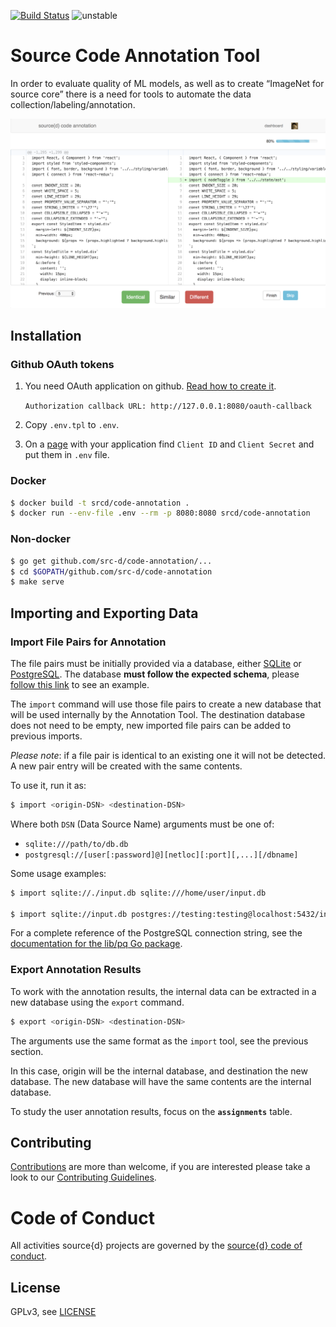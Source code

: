 [![Build Status](https://travis-ci.org/src-d/code-annotation.svg)](https://travis-ci.org/src-d/code-annotation)
![unstable](https://svg-badge.appspot.com/badge/stability/unstable?a)

# Source Code Annotation Tool

In order to evaluate quality of ML models, as well as to create “ImageNet for source core” there is a need for tools to automate the data collection/labeling/annotation.

![Screenshot](.github/screenshot.png?raw=true)

## Installation

### Github OAuth tokens

1. You need OAuth application on github. [Read how to create it](https://developer.github.com/apps/building-oauth-apps/creating-an-oauth-app/).

    `Authorization callback URL: http://127.0.0.1:8080/oauth-callback`

2. Copy `.env.tpl` to `.env`.

3. On a [page](https://github.com/settings/developers) with your application find `Client ID` and `Client Secret` and put them in `.env` file.

### Docker

```bash
$ docker build -t srcd/code-annotation .
$ docker run --env-file .env --rm -p 8080:8080 srcd/code-annotation
```

### Non-docker

```bash
$ go get github.com/src-d/code-annotation/...
$ cd $GOPATH/github.com/src-d/code-annotation
$ make serve
```

## Importing and Exporting Data

### Import File Pairs for Annotation

The file pairs must be initially provided via a database, either [SQLite](https://sqlite.org/) or [PostgreSQL](https://www.postgresql.org/). The database **must follow the expected schema**, please [follow this link](./cli/examples/import/example.sql) to see an example.

The `import` command will use those file pairs to create a new database that will be used internally by the Annotation Tool. The destination database does not need to be empty, new imported file pairs can
be added to previous imports.

_Please note_: if a file pair is identical to an existing one it will not be detected. A new pair entry will be created with the same contents.

To use it, run it as:

```bash
$ import <origin-DSN> <destination-DSN>
```

Where both `DSN` (Data Source Name) arguments must be one of:

* `sqlite:///path/to/db.db`
* `postgresql://[user[:password]@][netloc][:port][,...][/dbname]`

Some usage examples:

```bash
$ import sqlite://./input.db sqlite:///home/user/input.db

$ import sqlite://input.db postgres://testing:testing@localhost:5432/input?sslmode=disable
```

For a complete reference of the PostgreSQL connection string, see the [documentation for the lib/pq Go package](https://godoc.org/github.com/lib/pq#hdr-Connection_String_Parameters).

### Export Annotation Results

To work with the annotation results, the internal data can be extracted in a new database using the `export` command.

```bash
$ export <origin-DSN> <destination-DSN>
```

The arguments use the same format as the `import` tool, see the previous section.

In this case, origin will be the internal database, and destination the new database. The new database will have the same contents are the internal database.

To study the user annotation results, focus on the **`assignments`** table.

## Contributing

[Contributions](https://github.com/src-d/code-annotation/issues) are more than welcome, if you are interested please take a look to
our [Contributing Guidelines](CONTRIBUTING.md).

# Code of Conduct

All activities source{d} projects are governed by the [source{d} code of conduct](CODE_OF_CONDUCT.md).

## License

GPLv3, see [LICENSE](LICENSE)
